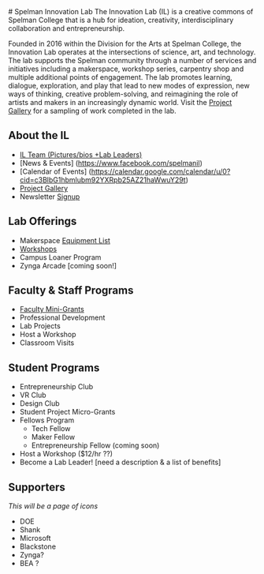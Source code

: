 <link rel="stylesheet" type="text/css" media="all" href="/test.css"/>
# Spelman Innovation Lab  
The Innovation Lab (IL) is a creative commons of Spelman College that is a hub for ideation, creativity, interdisciplinary collaboration and entrepreneurship.  

Founded in 2016 within the Division for the Arts at Spelman College, the Innovation Lab operates at the intersections of science, art, and technology. The lab supports the Spelman community through a number of services and initiatives including a makerspace, workshop series, carpentry shop and multiple additional points of engagement.  The lab promotes learning, dialogue, exploration, and play that lead to new modes of expression, new ways of thinking, creative problem-solving, and reimagining the role of artists and makers in an increasingly dynamic world.  Visit the [Project Gallery]() for a sampling of work completed in the lab.

## About the IL
* [IL Team (Pictures/bios +Lab Leaders)](/about/il_team)
* [News & Events] (https://www.facebook.com/spelmanil)
* [Calendar of Events] (https://calendar.google.com/calendar/u/0?cid=c3BlbG1hbmlubm92YXRpb25AZ21haWwuY29t)
* [Project Gallery](https://www.facebook.com/pg/spelmanil/photos/?tab=album&album_id=1551093401599200)
* Newsletter [Signup](https://goo.gl/forms/324B2IRNfDkQfPvi1)

## Lab Offerings
* Makerspace [Equipment List](https://sites.google.com/site/spelmaninnovationlab/)
* [Workshops]()
* Campus Loaner Program
* Zynga Arcade [coming soon!]

## Faculty & Staff Programs
* [Faculty Mini-Grants](/il_team.md)
* Professional Development
* Lab Projects
* Host a Workshop
* Classroom Visits

## Student Programs
* Entrepreneurship Club
* VR Club
* Design Club
* Student Project Micro-Grants
* Fellows Program
	* Tech Fellow
	* Maker Fellow
	* Entrepreneurship Fellow (coming soon)
* Host a Workshop ($12/hr ??)
* Become a Lab Leader! [need a description & a list of benefits]

## Supporters
*This will be a page of icons*  

* DOE
* Shank
* Microsoft
* Blackstone
* Zynga?
* BEA ?





